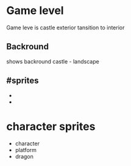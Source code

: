 # Game level
 Game leve is castle exterior tansition to interior

## Backround 
 shows backround castle - landscape

#sprites
-
-
-
# character sprites 
- character
- platform
- dragon